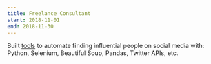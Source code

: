 ```yaml
---
title: Freelance Consultant
start: 2018-11-01
end: 2018-11-30
---
```


Built [tools](https://github.com/janielMartell/twitter-influencer-scraper) to automate finding influential people on social media with:
Python, Selenium, Beautiful Soup, Pandas, Twitter APIs, etc.

